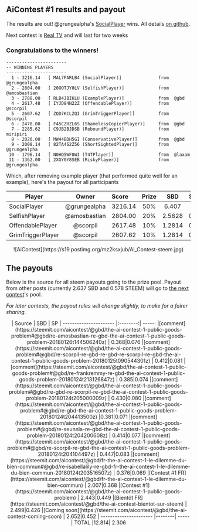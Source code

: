 ## AiContest #1 results and payout

The results are out! @grungealpha's [SocialPlayer](https://gist.github.com/anonymous/2629bf9599fcc41a6dbf26111e8f9818) wins. All details [on github](https://raw.githubusercontent.com/steemian/publicGood/af455b1c4f68926e30829113a00ef778d368abce/project/run.log).

Next contest is [Real TV](https://steemit.com/aicontest/@gbd/the-ai-contest-2-real-tv) and will last for two weeks

### Congratulations to the winners!

```
-----------------------
-- WINNING PLAYERS
-----------------------
  1 - 3216.14   [ MAL7PARLB4 (SocialPlayer)]              from  @grungealpha
  2 - 2804.00   [ 20OOTJY0LV (SelfishPlayer)]             from  @amosbastian
  3 - 2788.00   [ RLB4JBIKLU (ExamplePlayer)]             from  @gbd
  4 - 2617.48   [ IYJD84N22Z (OffendablePlayer)]          from  @scorpil
  5 - 2607.62   [ ZQD7KCLZQI (GrimTriggerPlayer)]         from  @scorpil
  6 - 2470.00   [ F45CZHZL6S (ShamelessCopierPlayer)]     from  @gbd
  7 - 2285.62   [ C9JB2BJDSB (ReboundPlayer)]             from  miripiri
  8 - 2026.00   [ MW44BDH5GI (ConservativePlayer)]        from  @gbd
  9 - 2008.14   [ 82TA4S2Z56 (ShortSightedPlayer)]        from  @grungealpha
 10 - 1796.14   [ N0HQ5WF8WI (T4TPlayer)]                 from  @laxam
 11 - 1362.00   [ 2XGY0Y8SEB (RiskyPlayer)]               from  @grungealpha
```


Which, after removing example player (that performed quite well for an example), here's the payout for all participants

| Player            | Owner       | Score    | Prize | SBD | STEEM
| ----------------- |:-----------:|:-------- |:-----:|:-------:|:-------:
|SocialPlayer|@grungealpha|3216.14|50%|6.407|1.158
|SelfishPlayer|@amosbastian|2804.00|20%|2.5628|0.4612
|OffendablePlayer|@scorpil|2617.48|10%|1.2814|0.2306
|GrimTriggerPlayer|@scorpil|2607.62|10%|1.2814|0.2306

<center>
![AiContest](https://s19.postimg.org/mz2ksxjub/Ai_Contest-steem.jpg)
</center>



## The payouts

Below is the source for all steem payouts going to the prize pool. Payout from other posts (currently 2.637 SBD and 0.578 STEEM) will go to [the next contest](https://steemit.com/aicontest/@gbd/the-ai-contest-2-real-tv)'s pool.

*For later contests, the payout rules will change slightly, to make for a fairer sharing.*

<center>
| Source | SBD | SP
| ---------------------- |:--------:| -----:
|[comment](https://steemit.com/aicontest/@gbd/the-ai-contest-1-public-goods-problem#@gbd/re-amosbastian-re-gbd-the-ai-contest-1-public-goods-problem-20180126t144506240z) | 0.368|0.076
|[comment](https://steemit.com/aicontest/@gbd/the-ai-contest-1-public-goods-problem#@gbd/re-scorpil-re-gbd-re-gbd-re-scorpil-re-gbd-the-ai-contest-1-public-goods-problem-20180125t090544301z) | 0.412|0.081
|[comment](https://steemit.com/aicontest/@gbd/the-ai-contest-1-public-goods-problem#@gbd/re-frankremmy-re-gbd-the-ai-contest-1-public-goods-problem-20180124t213126847z) | 0.385|0.074
|[comment](https://steemit.com/aicontest/@gbd/the-ai-contest-1-public-goods-problem#@gbd/re-gbd-re-scorpil-re-gbd-the-ai-contest-1-public-goods-problem-20180124t205000009z) | 0.430|0.080
|[comment](https://steemit.com/aicontest/@gbd/the-ai-contest-1-public-goods-problem#@gbd/re-gbd-the-ai-contest-1-public-goods-problem-20180124t204413500z) |0.381|0.071
|[comment](https://steemit.com/aicontest/@gbd/the-ai-contest-1-public-goods-problem#@gbd/re-seunnla-re-gbd-the-ai-contest-1-public-goods-problem-20180124t204200608z) | 0.414|0.077
|[comment](https://steemit.com/aicontest/@gbd/the-ai-contest-1-public-goods-problem#@gbd/re-scorpil-re-gbd-the-ai-contest-1-public-goods-problem-20180124t204104497z) | 0.447|0.083
|[comment](https://steemit.com/aicontest/@gbd/fr-the-ai-contest-1-le-dilemme-du-bien-commun#@gbd/re-isabellalily-re-gbd-fr-the-ai-contest-1-le-dilemme-du-bien-commun-20180124t203516507z) | 0.376|0.069
|[Contest #1 FR](https://steemit.com/aicontest/@gbd/fr-the-ai-contest-1-le-dilemme-du-bien-commun) | 2.007|0.368
|[Contest #1](https://steemit.com/aicontest/@gbd/the-ai-contest-1-public-goods-problem) | 2.443|0.449
|[Bientôt FR](https://steemit.com/aicontest/@gbd/the-ai-contest-bientot-sur-steem) | 2.499|0.426
|[Coming soon](https://steemit.com/aicontest/@gbd/the-ai-contest-coming-soon) | 2.652|0.452
| ---------------------- |--------| -----
| TOTAL |12.814| 2.306

</center>